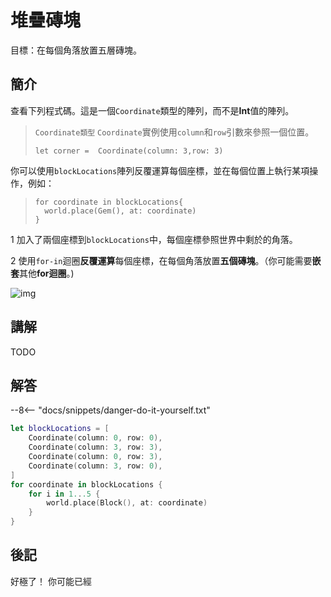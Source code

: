 # 堆疊磚塊

目標：在每個角落放置五層磚塊。

## 簡介

查看下列程式碼。這是一個`Coordinate`類型的陣列，而不是**Int**值的陣列。
>`Coordinate類型`
>`Coordinate`實例使用`column`和`row`引數來參照一個位置。
>
>`let corner =  Coordinate(column: 3,row: 3)`

你可以使用`blockLocations`陣列反覆運算每個座標，並在每個位置上執行某項操作，例如：
>```
>for coordinate in blockLocations{
>   world.place(Gem(), at: coordinate)
>}
>```

1   加入了兩個座標到`blockLocations`中，每個座標參照世界中剩於的角落。

2   使用`for-in`迴圈**反覆運算**每個座標，在每個角落放置**五個磚塊**。（你可能需要**嵌套**其他**for迴圈**。)


![img](https://imagedelivery.net/cdkaXPuFls5qlrh3GM4hfA/25f474c7-9bc0-4d77-d150-1d4f3faa0200/public)

## 講解

TODO

## 解答

--8<-- "docs/snippets/danger-do-it-yourself.txt"

```swift linenums="1"
let blockLocations = [
    Coordinate(column: 0, row: 0),
    Coordinate(column: 3, row: 3),
    Coordinate(column: 0, row: 3),
    Coordinate(column: 3, row: 0),
]
for coordinate in blockLocations {
    for i in 1...5 {
        world.place(Block(), at: coordinate)
    }
}
```

## 後記

好極了！
你可能已經
